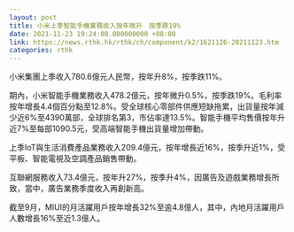 ```yaml
---
layout: post
title: 小米上季智能手機業務收入按年微升　按季跌19%
date: 2021-11-23 19:24:08.000000000 +08:00
link: https://news.rthk.hk/rthk/ch/component/k2/1621126-20211123.htm
categories: rthk
---
```


小米集團上季收入780.6億元人民幣，按年升8%，按季跌11%。

期內，小米智能手機業務收入478.2億元，按年微升0.5%，按季跌19%。毛利率按年增長4.4個百分點至12.8%。受全球核心零部件供應短缺拖累，出貨量按年減少近6%至4390萬部，全球排名第3，市佔率達13.5%。智能手機平均售價按年升近7%至每部1090.5元，受高端智能手機出貨量增加帶動。

上季IoT與生活消費產品業務收入209.4億元，按年增長近16%，按季升近1%，受平板、智能電視及空調產品銷售帶動。

互聯網服務收入73.4億元，按年升27%，按季升4%，因廣告及遊戲業務增長所致，當中，廣告業務季度收入再創新高。

截至9月，MIUI的月活躍用戶按年增長32%至逾4.8億人，其中，內地月活躍用戶人數增長16%至近1.3億人。
